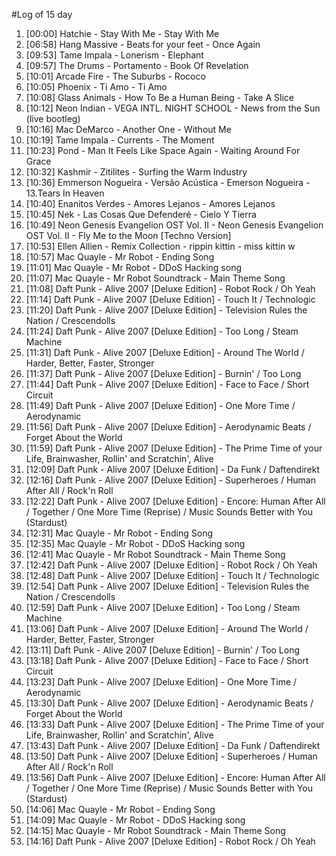 #Log of 15 day

1. [00:00] Hatchie - Stay With Me - Stay With Me
1. [06:58] Hang Massive - Beats for your feet - Once Again
1. [09:53] Tame Impala - Lonerism - Elephant
1. [09:57] The Drums - Portamento - Book Of Revelation
1. [10:01] Arcade Fire - The Suburbs - Rococo
1. [10:05] Phoenix - Ti Amo - Ti Amo
1. [10:08] Glass Animals - How To Be a Human Being - Take A Slice
1. [10:12] Neon Indian - VEGA INTL. NIGHT SCHOOL - News from the Sun (live bootleg)
1. [10:16] Mac DeMarco - Another One - Without Me
1. [10:19] Tame Impala - Currents - The Moment
1. [10:23] Pond - Man It Feels Like Space Again - Waiting Around For Grace
1. [10:32] Kashmir - Zitilites - Surfing the Warm Industry
1. [10:36] Emmerson Nogueira - Versão Acústica - Emerson Nogueira - 13.Tears In Heaven
1. [10:40] Enanitos Verdes - Amores Lejanos - Amores Lejanos
1. [10:45] Nek - Las Cosas Que Defenderé - Cielo Y Tierra
1. [10:49] Neon Genesis Evangelion OST Vol. II - Neon Genesis Evangelion OST Vol. II - Fly Me to the Moon [Techno Version]
1. [10:53] Ellen Allien - Remix Collection - rippin kittin - miss kittin w
1. [10:57] Mac Quayle - Mr Robot - Ending Song
1. [11:01] Mac Quayle - Mr Robot - DDoS Hacking song
1. [11:07] Mac Quayle - Mr Robot Soundtrack - Main Theme Song
1. [11:08] Daft Punk - Alive 2007 [Deluxe Edition] - Robot Rock / Oh Yeah
1. [11:14] Daft Punk - Alive 2007 [Deluxe Edition] - Touch It / Technologic
1. [11:20] Daft Punk - Alive 2007 [Deluxe Edition] - Television Rules the Nation / Crescendolls
1. [11:24] Daft Punk - Alive 2007 [Deluxe Edition] - Too Long / Steam Machine
1. [11:31] Daft Punk - Alive 2007 [Deluxe Edition] - Around The World / Harder, Better, Faster, Stronger
1. [11:37] Daft Punk - Alive 2007 [Deluxe Edition] - Burnin' / Too Long
1. [11:44] Daft Punk - Alive 2007 [Deluxe Edition] - Face to Face / Short Circuit
1. [11:49] Daft Punk - Alive 2007 [Deluxe Edition] - One More Time / Aerodynamic
1. [11:56] Daft Punk - Alive 2007 [Deluxe Edition] - Aerodynamic Beats / Forget About the World
1. [11:59] Daft Punk - Alive 2007 [Deluxe Edition] - The Prime Time of your Life, Brainwasher, Rollin' and Scratchin', Alive
1. [12:09] Daft Punk - Alive 2007 [Deluxe Edition] - Da Funk / Daftendirekt
1. [12:16] Daft Punk - Alive 2007 [Deluxe Edition] - Superheroes / Human After All / Rock'n Roll
1. [12:22] Daft Punk - Alive 2007 [Deluxe Edition] - Encore: Human After All / Together / One More Time (Reprise) / Music Sounds Better with You (Stardust)
1. [12:31] Mac Quayle - Mr Robot - Ending Song
1. [12:35] Mac Quayle - Mr Robot - DDoS Hacking song
1. [12:41] Mac Quayle - Mr Robot Soundtrack - Main Theme Song
1. [12:42] Daft Punk - Alive 2007 [Deluxe Edition] - Robot Rock / Oh Yeah
1. [12:48] Daft Punk - Alive 2007 [Deluxe Edition] - Touch It / Technologic
1. [12:54] Daft Punk - Alive 2007 [Deluxe Edition] - Television Rules the Nation / Crescendolls
1. [12:59] Daft Punk - Alive 2007 [Deluxe Edition] - Too Long / Steam Machine
1. [13:06] Daft Punk - Alive 2007 [Deluxe Edition] - Around The World / Harder, Better, Faster, Stronger
1. [13:11] Daft Punk - Alive 2007 [Deluxe Edition] - Burnin' / Too Long
1. [13:18] Daft Punk - Alive 2007 [Deluxe Edition] - Face to Face / Short Circuit
1. [13:23] Daft Punk - Alive 2007 [Deluxe Edition] - One More Time / Aerodynamic
1. [13:30] Daft Punk - Alive 2007 [Deluxe Edition] - Aerodynamic Beats / Forget About the World
1. [13:33] Daft Punk - Alive 2007 [Deluxe Edition] - The Prime Time of your Life, Brainwasher, Rollin' and Scratchin', Alive
1. [13:43] Daft Punk - Alive 2007 [Deluxe Edition] - Da Funk / Daftendirekt
1. [13:50] Daft Punk - Alive 2007 [Deluxe Edition] - Superheroes / Human After All / Rock'n Roll
1. [13:56] Daft Punk - Alive 2007 [Deluxe Edition] - Encore: Human After All / Together / One More Time (Reprise) / Music Sounds Better with You (Stardust)
1. [14:06] Mac Quayle - Mr Robot - Ending Song
1. [14:09] Mac Quayle - Mr Robot - DDoS Hacking song
1. [14:15] Mac Quayle - Mr Robot Soundtrack - Main Theme Song
1. [14:16] Daft Punk - Alive 2007 [Deluxe Edition] - Robot Rock / Oh Yeah
